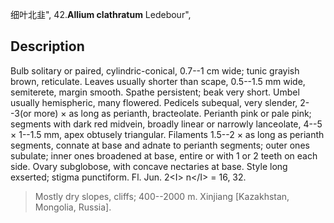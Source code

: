 细叶北韭",
42.**Allium clathratum** Ledebour",

## Description
Bulb solitary or paired, cylindric-conical, 0.7--1 cm wide; tunic grayish brown, reticulate. Leaves usually shorter than scape, 0.5--1.5 mm wide, semiterete, margin smooth. Spathe persistent; beak very short. Umbel usually hemispheric, many flowered. Pedicels subequal, very slender, 2--3(or more) × as long as perianth, bracteolate. Perianth pink or pale pink; segments with dark red midvein, broadly linear or narrowly lanceolate, 4--5 × 1--1.5 mm, apex obtusely triangular. Filaments 1.5--2 × as long as perianth segments, connate at base and adnate to perianth segments; outer ones subulate; inner ones broadened at base, entire or with 1 or 2 teeth on each side. Ovary subglobose, with concave nectaries at base. Style long exserted; stigma punctiform. Fl. Jun. 2&lt;I&gt; n&lt;/I&gt; = 16, 32.

> Mostly dry slopes, cliffs; 400--2000 m. Xinjiang [Kazakhstan, Mongolia, Russia].
